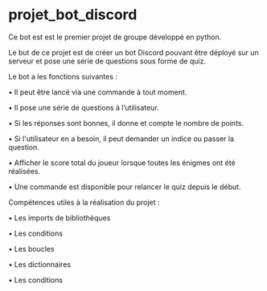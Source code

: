 # projet_bot_discord

Ce bot est est le premier projet de groupe développé en python.

Le but de ce projet est de créer un bot Discord pouvant être déployé sur un serveur et pose une série de questions sous forme de quiz.

Le bot a les fonctions suivantes :

• Il peut être lancé via une commande à tout moment.

• Il pose une série de questions à l’utilisateur.

• Si les réponses sont bonnes, il donne et compte le nombre de points.

• Si l'utilisateur en a besoin, il peut demander un indice ou passer la question.

• Afficher le score total du joueur lorsque toutes les énigmes ont été réalisées.

• Une commande est disponible pour relancer le quiz depuis le début.



Compétences utiles à la réalisation du projet :

• Les imports de bibliothèques

• Les conditions

• Les boucles

• Les dictionnaires

• Les conditions
